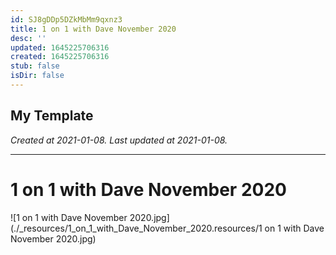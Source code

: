 ```yaml
---
id: SJ8gDDp5DZkMbMm9qxnz3
title: 1 on 1 with Dave November 2020
desc: ''
updated: 1645225706316
created: 1645225706316
stub: false
isDir: false
---
```

My Template
---

_Created at 2021-01-08._
_Last updated at 2021-01-08._




---

# 1 on 1 with Dave November 2020


![1 on 1 with Dave November 2020.jpg](./_resources/1_on_1_with_Dave_November_2020.resources/1 on 1 with Dave November 2020.jpg)

